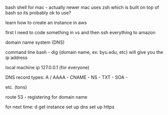 bash shell for mac - actually newer mac uses zsh which is built on top of bash so its probably ok to use?

learn how to create an instance in aws

first I need to code something in vs and then ssh everything to amazon

domain name system (DNS) 

command line bash - dig {domain name, ex: byu.edu, etc}
will give you the ip address 

local machine ip 127.0.0.1 (for everyone)

DNS record types:
A / AAAA - 
CNAME - 
NS -
TXT -
SOA -

etc. (tons)

route 53 - registering for domain name 

for next time: d
get instance
set up dns 
set up https 